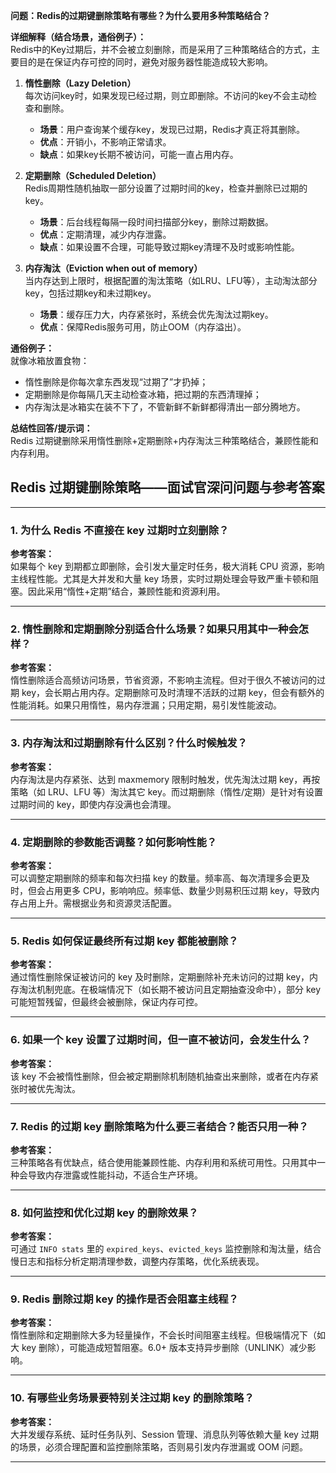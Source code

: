 **问题：Redis的过期键删除策略有哪些？为什么要用多种策略结合？**

**详细解释（结合场景，通俗例子）：**  
Redis中的Key过期后，并不会被立刻删除，而是采用了三种策略结合的方式，主要目的是在保证内存可控的同时，避免对服务器性能造成较大影响。

1. **惰性删除（Lazy Deletion）**  
   每次访问key时，如果发现已经过期，则立即删除。不访问的key不会主动检查和删除。
   - **场景**：用户查询某个缓存key，发现已过期，Redis才真正将其删除。
   - **优点**：开销小，不影响正常请求。
   - **缺点**：如果key长期不被访问，可能一直占用内存。
2. **定期删除（Scheduled Deletion）**  
   Redis周期性随机抽取一部分设置了过期时间的key，检查并删除已过期的key。
   - **场景**：后台线程每隔一段时间扫描部分key，删除过期数据。
   - **优点**：定期清理，减少内存泄露。
   - **缺点**：如果设置不合理，可能导致过期key清理不及时或影响性能。

3. **内存淘汰（Eviction when out of memory）**  
   当内存达到上限时，根据配置的淘汰策略（如LRU、LFU等），主动淘汰部分key，包括过期key和未过期key。
   - **场景**：缓存压力大，内存紧张时，系统会优先淘汰过期key。
   - **优点**：保障Redis服务可用，防止OOM（内存溢出）。

**通俗例子：**  
就像冰箱放置食物：  
- 惰性删除是你每次拿东西发现“过期了”才扔掉；
- 定期删除是你每隔几天主动检查冰箱，把过期的东西清理掉；
- 内存淘汰是冰箱实在装不下了，不管新鲜不新鲜都得清出一部分腾地方。

**总结性回答/提示词：**  
Redis 过期键删除采用惰性删除+定期删除+内存淘汰三种策略结合，兼顾性能和内存利用。



## Redis 过期键删除策略——面试官深问问题与参考答案

---

### 1. 为什么 Redis 不直接在 key 过期时立刻删除？

**参考答案：**  
如果每个 key 到期都立即删除，会引发大量定时任务，极大消耗 CPU 资源，影响主线程性能。尤其是大并发和大量 key 场景，实时过期处理会导致严重卡顿和阻塞。因此采用“惰性+定期”结合，兼顾性能和资源利用。

---

### 2. 惰性删除和定期删除分别适合什么场景？如果只用其中一种会怎样？

**参考答案：**  
惰性删除适合高频访问场景，节省资源，不影响主流程。但对于很久不被访问的过期 key，会长期占用内存。定期删除可及时清理不活跃的过期 key，但会有额外的性能消耗。如果只用惰性，易内存泄漏；只用定期，易引发性能波动。

---

### 3. 内存淘汰和过期删除有什么区别？什么时候触发？

**参考答案：**  
内存淘汰是内存紧张、达到 maxmemory 限制时触发，优先淘汰过期 key，再按策略（如 LRU、LFU 等）淘汰其它 key。而过期删除（惰性/定期）是针对有设置过期时间的 key，即使内存没满也会清理。

---

### 4. 定期删除的参数能否调整？如何影响性能？

**参考答案：**  
可以调整定期删除的频率和每次扫描 key 的数量。频率高、每次清理多会更及时，但会占用更多 CPU，影响响应。频率低、数量少则易积压过期 key，导致内存占用上升。需根据业务和资源灵活配置。

---

### 5. Redis 如何保证最终所有过期 key 都能被删除？

**参考答案：**  
通过惰性删除保证被访问的 key 及时删除，定期删除补充未访问的过期 key，内存淘汰机制兜底。在极端情况下（如长期不被访问且定期抽查没命中），部分 key 可能短暂残留，但最终会被删除，保证内存可控。

---

### 6. 如果一个 key 设置了过期时间，但一直不被访问，会发生什么？

**参考答案：**  
该 key 不会被惰性删除，但会被定期删除机制随机抽查出来删除，或者在内存紧张时被优先淘汰。

---

### 7. Redis 的过期 key 删除策略为什么要三者结合？能否只用一种？

**参考答案：**  
三种策略各有优缺点，结合使用能兼顾性能、内存利用和系统可用性。只用其中一种会导致内存泄露或性能抖动，不适合生产环境。

---

### 8. 如何监控和优化过期 key 的删除效果？

**参考答案：**  
可通过 `INFO stats` 里的 `expired_keys`、`evicted_keys` 监控删除和淘汰量，结合慢日志和指标分析定期清理参数，调整内存策略，优化系统表现。

---

### 9. Redis 删除过期 key 的操作是否会阻塞主线程？

**参考答案：**  
惰性删除和定期删除大多为轻量操作，不会长时间阻塞主线程。但极端情况下（如大 key 删除），可能造成短暂阻塞。6.0+ 版本支持异步删除（UNLINK）减少影响。

---

### 10. 有哪些业务场景要特别关注过期 key 的删除策略？

**参考答案：**  
大并发缓存系统、延时任务队列、Session 管理、消息队列等依赖大量 key 过期的场景，必须合理配置和监控删除策略，否则易引发内存泄漏或 OOM 问题。

---